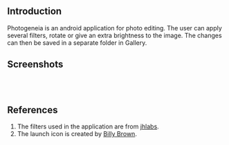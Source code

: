 Introduction
-

Photogeneia is an android application for photo editing. The user can apply several filters, rotate or give an extra brightness to the image. The changes can then be saved in a separate folder in Gallery.  

Screenshots
-
<center>
<img src="http://i.imgur.com/tXxxH1Y.png" title="Hosted by imgur.com" alt="" />&nbsp; &nbsp; &nbsp; &nbsp; &nbsp; <img src="http://i.imgur.com/3ohmGaY.png" title="Hosted by imgur.com" alt="" />
</center>

<center>
<img src="http://i.imgur.com/qGtuT7H.png" title="Hosted by imgur.com" alt="" />&nbsp; &nbsp; &nbsp; &nbsp; &nbsp;<img src="http://i.imgur.com/89iSGX1.png" title="Hosted by imgur.com" alt="" />
</center>


References 
-

<ol>
<li>The filters used in the application are from
<a href="http://code.google.com/p/android-jhlabs/">jhlabs</a>.
<li>The launch icon is created by <a href="http://b.illbrown.com/">Billy Brown</a>.
</ol>